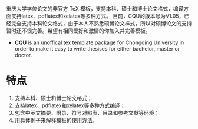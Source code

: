 重庆大学学位论文的非官方 TeX 模板，支持本科、硕士和博士论文格式，编译方面支持latex、pdflatex和xelatex等多种方式。
目前，CQU的版本号为V1.05，已经完全支持本科论文格式，由于本人不熟悉硕博论文样式，所以对硕博论文的支持暂时还不很完善。希望有相同爱好和激情的你加入并完善模板。

  * **CQU** is an unoffical tex template package for Chongqing University in order to make it easy to write thesises for either bachelor, master or doctor.

# 特点 #
  1. 支持本科、硕士和博士论文格式；
  1. 支持latex、pdflatex和xelatex等多种方式编译；
  1. 包含中英文摘要、附录、符号对照表、目录和参考文献等环境；
  1. 用具体例子来解释模板的使用方法。
